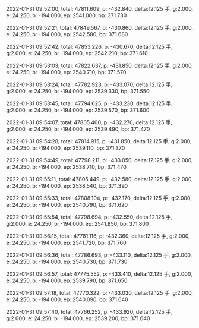 2022-01-31 09:52:00, total: 47811.609, p: -432.840, delta:12.125 手, g:2.000, e: 24.250, b: -194.000, ep: 2541.000, bp: 371.730

2022-01-31 09:52:21, total: 47849.567, p: -430.860, delta:12.125 手, g:2.000, e: 24.250, b: -194.000, ep: 2542.580, bp: 371.680

2022-01-31 09:52:42, total: 47853.226, p: -430.670, delta:12.125 手, g:2.000, e: 24.250, b: -194.000, ep: 2542.210, bp: 371.610

2022-01-31 09:53:03, total: 47822.637, p: -431.850, delta:12.125 手, g:2.000, e: 24.250, b: -194.000, ep: 2540.710, bp: 371.570

2022-01-31 09:53:24, total: 47782.923, p: -433.070, delta:12.125 手, g:2.000, e: 24.250, b: -194.000, ep: 2539.330, bp: 371.550

2022-01-31 09:53:45, total: 47794.625, p: -433.230, delta:12.125 手, g:2.000, e: 24.250, b: -194.000, ep: 2539.570, bp: 371.600

2022-01-31 09:54:07, total: 47805.400, p: -432.270, delta:12.125 手, g:2.000, e: 24.250, b: -194.000, ep: 2539.490, bp: 371.470

2022-01-31 09:54:28, total: 47814.915, p: -431.850, delta:12.125 手, g:2.000, e: 24.250, b: -194.000, ep: 2539.110, bp: 371.370

2022-01-31 09:54:49, total: 47798.211, p: -433.050, delta:12.125 手, g:2.000, e: 24.250, b: -194.000, ep: 2538.710, bp: 371.470

2022-01-31 09:55:11, total: 47805.449, p: -432.580, delta:12.125 手, g:2.000, e: 24.250, b: -194.000, ep: 2538.540, bp: 371.390

2022-01-31 09:55:33, total: 47808.104, p: -432.170, delta:12.125 手, g:2.000, e: 24.250, b: -194.000, ep: 2540.790, bp: 371.620

2022-01-31 09:55:54, total: 47798.694, p: -432.550, delta:12.125 手, g:2.000, e: 24.250, b: -194.000, ep: 2541.850, bp: 371.800

2022-01-31 09:56:15, total: 47781.116, p: -432.360, delta:12.125 手, g:2.000, e: 24.250, b: -194.000, ep: 2541.720, bp: 371.760

2022-01-31 09:56:36, total: 47786.693, p: -433.110, delta:12.125 手, g:2.000, e: 24.250, b: -194.000, ep: 2540.730, bp: 371.730

2022-01-31 09:56:57, total: 47775.552, p: -433.410, delta:12.125 手, g:2.000, e: 24.250, b: -194.000, ep: 2539.790, bp: 371.650

2022-01-31 09:57:18, total: 47770.322, p: -433.030, delta:12.125 手, g:2.000, e: 24.250, b: -194.000, ep: 2540.090, bp: 371.640

2022-01-31 09:57:40, total: 47766.252, p: -433.920, delta:12.125 手, g:2.000, e: 24.250, b: -194.000, ep: 2539.200, bp: 371.640